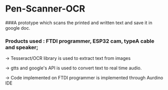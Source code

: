 # Pen-Scanner-OCR
###A prototype which scans the printed and written text and save it in google doc.
### Products used : FTDI programmer, ESP32 cam, typeA cable and speaker;

-> Tesseract/OCR library is used to extract text from images

-> gtts and google's API is used to convert text to real time audio.

-> Code implemented on FTDI programmer is implemented through Aurdino IDE
